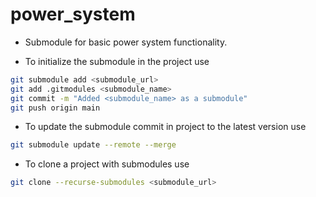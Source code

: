# power_system
- Submodule for basic power system functionality.

- To initialize the submodule in the project use

``` sh
git submodule add <submodule_url>
git add .gitmodules <submodule_name>
git commit -m "Added <submodule_name> as a submodule"
git push origin main
```

- To update the submodule commit in project to the latest version use 

```sh  
git submodule update --remote --merge
```

- To clone a project with submodules use

```sh
git clone --recurse-submodules <submodule_url>

